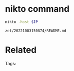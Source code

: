 # nikto command
```bash
nikto -host $IP
```

` zet/20221003150874/README.md `

# Related


Tags:

    
